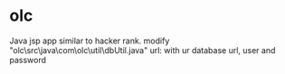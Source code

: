 # olc
Java jsp app similar to hacker rank.
modify "olc\src\java\com\olc\util\dbUtil.java" url: with ur database url, user and password
